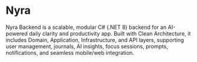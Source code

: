 # Nyra
Nyra Backend is a scalable, modular C# (.NET 8) backend for an AI-powered daily clarity and productivity app. Built with Clean Architecture, it includes Domain, Application, Infrastructure, and API layers, supporting user management, journals, AI insights, focus sessions, prompts, notifications, and seamless mobile/web integration.

